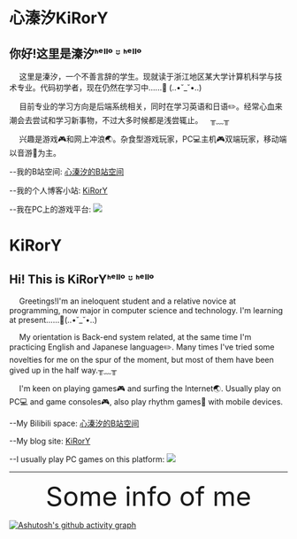 # 心溱汐KiRorY
## 你好!这里是溱汐ᑋᵉᑊᑊᵒ ᵕ̈ ᑋᵉᑊᑊᵒ

&ensp;&ensp; 这里是溱汐，一个不善言辞的学生。现就读于浙江地区某大学计算机科学与技术专业。代码初学者，现在仍然在学习中......:blue_book:   (..•˘_˘•..)

&ensp;&ensp; 目前专业的学习方向是后端系统相关，同时在学习英语和日语:pencil2:。经常心血来潮会去尝试和学习新事物，不过大多时候都是浅尝辄止。&ensp;&ensp;╥﹏╥

&ensp;&ensp; 兴趣是游戏:video_game:和网上冲浪:earth_asia:。杂食型游戏玩家，PC:computer:主机:video_game:双端玩家，移动端以音游:musical_note:为主。

--我的B站空间: [心溱汐的B站空间](https://space.bilibili.com/79834065)

--我的个人博客小站: [KiRorY](kirory.xyz)

--我在PC上的游戏平台: [![](https://img.shields.io/badge/Steam-171a21?style=flat-square&logo=steam&logoColor=ffffff)](https://steamcommunity.com/id/Kokoro_Daze/)

# KiRorY
## Hi! This is KiRorYᑋᵉᑊᑊᵒ ᵕ̈ ᑋᵉᑊᑊᵒ
&ensp;&ensp; Greetings!I'm an ineloquent student and a relative novice at programming, now major in computer science and technology. I'm learning at present......:blue_book:(..•˘_˘•..)

&ensp;&ensp; My orientation is Back-end system related, at the same time I'm practicing English and Japanese language:pencil2:. Many times I've tried some novelties for me on the spur of the moment, but most of them have been gived up in the half way.╥﹏╥

&ensp;&ensp; I'm keen on playing games:video_game: and surfing the Internet:earth_asia:. Usually play on PC:computer: and game consoles:video_game:, also play rhythm games:musical_note: with mobile devices.

--My Bilibili space: [心溱汐的B站空间](https://space.bilibili.com/79834065)

--My blog site: [KiRorY](kirory.xyz)

--I usually play PC games on this platform: [![](https://img.shields.io/badge/Steam-171a21?style=flat-square&logo=steam&logoColor=ffffff)](https://steamcommunity.com/id/Kokoro_Daze/)

---
<div align='center' ><font size='90'>Some info of me</font></div>

[![Ashutosh's github activity graph](https://github-readme-activity-graph.vercel.app/graph?username=KiRorY&theme=vue)](https://github.com/ashutosh00710/github-readme-activity-graph)

